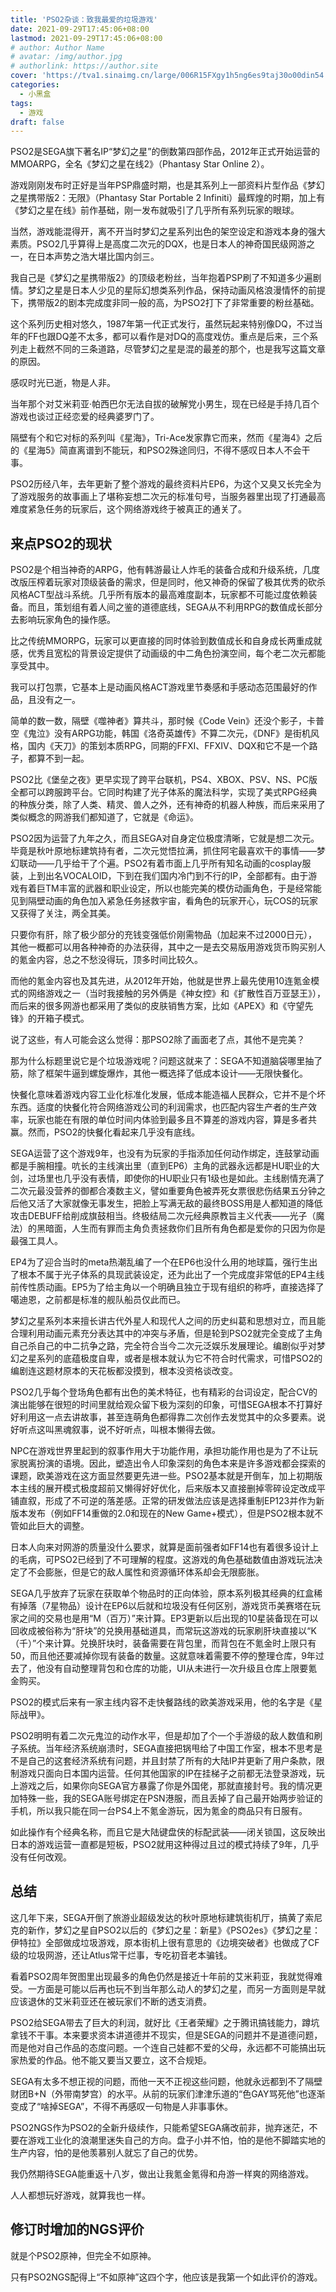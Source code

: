 ```yaml
---
title: 'PSO2杂谈：致我最爱的垃圾游戏'
date: 2021-09-29T17:45:06+08:00
lastmod: 2021-09-29T17:45:06+08:00
# author: Author Name
# avatar: /img/author.jpg
# authorlink: https://author.site
cover: 'https://tva1.sinaimg.cn/large/006R15FXgy1h5ng6es9taj30o00din54.jpg'
categories:
  - 小黑盒
tags:
  - 游戏
draft: false
---
```


PSO2是SEGA旗下著名IP“梦幻之星”的倒数第四部作品，2012年正式开始运营的MMOARPG，全名《梦幻之星在线2》（Phantasy Star Online 2）。

<!--more-->

游戏刚刚发布时正好是当年PSP鼎盛时期，也是其系列上一部资料片型作品《梦幻之星携带版2：无限》（Phantasy Star Portable 2 Infiniti）最辉煌的时期，加上有《梦幻之星在线》前作基础，刚一发布就吸引了几乎所有系列玩家的眼球。

当然，游戏能混得开，离不开当时梦幻之星系列出色的架空设定和游戏本身的强大素质。PSO2几乎算得上是高度二次元的DQX，也是日本人的神奇国民级网游之一，在日本声势之浩大堪比国内剑三。

我自己是《梦幻之星携带版2》的顶级老粉丝，当年抱着PSP刷了不知道多少遍剧情。梦幻之星是日本人少见的星际幻想类系列作品，保持动画风格浪漫情怀的前提下，携带版2的剧本完成度非同一般的高，为PSO2打下了非常重要的粉丝基础。

这个系列历史相对悠久，1987年第一代正式发行，虽然玩起来特别像DQ，不过当年的FF也跟DQ差不太多，都可以看作是对DQ的高度戏仿。重点是后来，三个系列走上截然不同的三条道路，尽管梦幻之星是混的最差的那个，也是我写这篇文章的原因。

感叹时光已逝，物是人非。

当年那个对艾米莉亚·帕西巴尔无法自拔的破解党小男生，现在已经是手持几百个游戏也谈过正经恋爱的经典婆罗门了。

隔壁有个和它对标的系列叫《星海》，Tri-Ace发家靠它而来，然而《星海4》之后的《星海5》简直离谱到不能玩，和PSO2殊途同归，不得不感叹日本人不会干事。

PSO2历经八年，去年更新了整个游戏的最终资料片EP6，为这个又臭又长完全为了游戏服务的故事画上了堪称妄想二次元的标准句号，当服务器里出现了打通最高难度紧急任务的玩家后，这个网络游戏终于被真正的通关了。

## 来点PSO2的现状

PSO2是个相当神奇的ARPG，他有韩游最让人炸毛的装备合成和升级系统，几度改版压榨着玩家对顶级装备的需求，但是同时，他又神奇的保留了极其优秀的砍杀风格ACT型战斗系统。几乎所有版本的最高难度副本，玩家都不可能过度依赖装备。而且，策划组有着人间之鉴的道德底线，SEGA从不利用RPG的数值成长部分去影响玩家角色的操作感。

比之传统MMORPG，玩家可以更直接的同时体验到数值成长和自身成长两重成就感，优秀且宽松的背景设定提供了动画级的中二角色扮演空间，每个老二次元都能享受其中。

我可以打包票，它基本上是动画风格ACT游戏里节奏感和手感动态范围最好的作品，且没有之一。

简单的数一数，隔壁《噬神者》算共斗，那时候《Code Vein》还没个影子，卡普空《鬼泣》没有ARPG功能，韩国《洛奇英雄传》不算二次元，《DNF》是街机风格，国内《天刀》的策划本质RPG，同期的FFXI、FFXIV、DQX和它不是一个路子，都算不到一起。

PSO2比《堡垒之夜》更早实现了跨平台联机，PS4、XBOX、PSV、NS、PC版全都可以跨服跨平台。它同时构建了光子体系的魔法科学，实现了美式RPG经典的种族分类，除了人类、精灵、兽人之外，还有神奇的机器人种族，而后来采用了类似概念的网游我们都知道了，它就是《命运》。

PSO2因为运营了九年之久，而且SEGA对自身定位极度清晰，它就是想二次元。毕竟是秋叶原地标建筑持有者，二次元觉悟拉满，抓住阿宅最喜欢干的事情——梦幻联动——几乎给干了个遍。PSO2有着市面上几乎所有知名动画的cosplay服装，上到出名VOCALOID，下到在我们国内冷门到不行的IP，全部都有。由于游戏有着巨TM丰富的武器和职业设定，所以也能完美的模仿动画角色，于是经常能见到隔壁动画的角色加入紧急任务拯救宇宙，看角色的玩家开心，玩COS的玩家又获得了关注，两全其美。

只要你有肝，除了极少部分的充钱变强低价刚需物品（加起来不过2000日元），其他一概都可以用各种神奇的办法获得，其中之一是去交易版用游戏货币购买别人的氪金内容，总之不愁没得玩，顶多时间比较久。

而他的氪金内容也及其先进，从2012年开始，他就是世界上最先使用10连氪金模式的网络游戏之一（当时我接触的另外俩是《神女控》和《扩散性百万亚瑟王》），而后来的很多网游也都采用了类似的皮肤销售方案，比如《APEX》和《守望先锋》的开箱子模式。

说了这些，有人可能会这么觉得：那PSO2除了画面老了点，其他不是完美？

那为什么标题里说它是个垃圾游戏呢？问题这就来了：SEGA不知道脑袋哪里抽了筋，除了框架牛逼到螺旋爆炸，其他一概选择了低成本设计——无限快餐化。

快餐化意味着游戏内容工业化标准化发展，低成本能造福人民群众，它并不是个坏东西。适度的快餐化符合网络游戏公司的利润需求，也匹配内容生产者的生产效率，玩家也能在有限的单位时间内体验到最多且不算差的游戏内容，算是多者共赢。然而，PSO2的快餐化看起来几乎没有底线。

SEGA运营了这个游戏9年，也没有为玩家的手指添加任何动作绑定，连鼓掌动画都是手腕相撞。吭长的主线演出里（直到EP6）主角的武器永远都是HU职业的大剑，过场里也几乎没有表情，即使你的HU职业只有1级也是如此。主线剧情充满了二次元最没营养的御都合凑数主义，譬如重要角色被弄死女票很悲伤结果五分钟之后他又活了大家就像无事发生，把脸上写满无敌的最终BOSS用是人都知道的降低攻击DEBUFF给削成旗鼓相当。终极结局二次元经典原教旨主义代表——光子（魔法）的黑暗面，人生而有罪而主角负责拯救你们且所有角色都是爱你的只因为你是最强工具人。

EP4为了迎合当时的meta热潮乱编了一个在EP6也没什么用的地球篇，强行生出了根本不属于光子体系的具现武装设定，还为此出了一个完成度非常低的EP4主线前传性质动画。EP5为了给主角以一个明确且独立于现有组织的称呼，直接选择了噶迪恩，之前都是标准的舰队船员仅此而已。

梦幻之星系列本来擅长讲古代外星人和现代人之间的历史纠葛和思想对立，而且能合理利用动画元素充分表达其中的冲突与矛盾，但是轮到PSO2就完全变成了主角自己杀自己的中二抗争之路，完全符合当今二次元泛娱乐发展理论。编剧似乎对梦幻之星系列的底蕴极度自卑，或者是根本就认为它不符合时代需求，可惜PSO2的编剧连这题材原本的天花板都没摸到，根本没资格谈改变。

PSO2几乎每个登场角色都有出色的美术特征，也有精彩的台词设定，配合CV的演出能够在很短的时间里就给观众留下极为深刻的印象，可惜SEGA根本不打算好好利用这一点去讲故事，甚至连萌角色都得靠二次创作去发觉其中的众多要素。说好听点这叫黑魂叙事，说不好听点，叫根本懒得去做。

NPC在游戏世界里起到的叙事作用大于功能作用，承担功能作用也是为了不让玩家脱离扮演的语境。因此，塑造出令人印象深刻的角色本来是许多游戏都会探索的课题，欧美游戏在这方面显然要更先进一些。PSO2基本就是开倒车，加上初期版本主线的展开模式极度超前又懒得好好优化，后来版本又直接删掉零碎设定改成平铺直叙，形成了不可逆的落差感。正常的研发做法应该是选择重制EP123并作为新版本发布（例如FF14重做的2.0和现在的New Game+模式），但是PSO2根本就不管如此巨大的调整。

日本人向来对网游的质量没什么要求，就算是面前强者如FF14也有着很多设计上的毛病，可PSO2已经到了不可理解的程度。这游戏的角色基础数值由游戏玩法决定了不会膨胀，但是它的敌人属性和资源循环体系却会无限膨胀。

SEGA几乎放弃了玩家在获取单个物品时的正向体验，原本系列极其经典的红盒稀有掉落（7星物品）设计在EP6以后就和垃圾没有任何区别，游戏货币美赛塔在玩家之间的交易也是用“M（百万）”来计算。EP3更新以后出现的10星装备现在可以回收成被俗称为“肝块”的兑换用基础道具，而常玩这游戏的玩家刷肝块直接以“K（千）”个来计算。兑换肝块时，装备需要在背包里，而背包在不氪金时上限只有 50，而且他还要减掉你现有装备的数量。这就意味着需要不停的整理仓库，9年过去了，他没有自动整理背包和仓库的功能，UI从未进行一次升级且仓库上限要氪金购买。

PSO2的模式后来有一家主线内容不走快餐路线的欧美游戏采用，他的名字是《星际战甲》。

PSO2明明有着二次元鬼泣的动作水平，但是却加了个一个手游级的敌人数值和刷子系统。当年经济系统崩溃时，SEGA直接把锅甩给了中国工作室，根本不思考是不是自己的这套经济系统有问题，并且封禁了所有的大陆IP并更新了用户条款，限制游戏只面向日本国内运营。任何其他国家的IP在挂梯子之前都无法登录游戏，玩上游戏之后，如果你向SEGA官方暴露了你是外国佬，那就直接封号。我的情况更加特殊一些，我的SEGA账号绑定在PSN港服，而且丢掉了自己最开始两步验证的手机，所以我只能在同一台PS4上不氪金游玩，因为氪金的商品只有日服有。

如此操作有个经典名称，而且它是大陆键盘侠的标配武装——闭关锁国，这反映出日本的游戏运营一直都是短板，PSO2就用这种得过且过的模式持续了9年，几乎没有任何改观。

## 总结

这几年下来，SEGA开倒了旅游业超级发达的秋叶原地标建筑街机厅，搞黄了索尼克的新作，梦幻之星自PSO2以后的《梦幻之星：新星》《PSO2es》《梦幻之星：伊特拉》全部做成垃圾游戏，原本街机上很有意思的《边境突破者》也做成了CF级的垃圾网游，还让Atlus常干烂事，专吃初音老本骗钱。

看着PSO2周年贺图里出现最多的角色仍然是接近十年前的艾米莉亚，我就觉得难受。一方面是可能以后再也玩不到当年那么动人的梦幻之星，而另一方面则是早就应该退休的艾米莉亚还在被玩家们不断的透支消费。

PSO2给SEGA带去了巨大的利润，就好比《王者荣耀》之于腾讯搞钱能力，蹲坑拿钱不干事。本来要求资本讲道德并不现实，但是SEGA的问题并不是道德问题，而是他对自己作品的态度问题。一个连自己娃都不爱的父母，永远都不可能搞出玩家热爱的作品。他不能又要当又要立，这不合规矩。

SEGA有太多不想正视的问题，而他一天不正视这些问题，他就永远都到不了隔壁财团B+N（外带南梦宫）的水平。从前的玩家们津津乐道的“色GAY骂死他”也逐渐变成了“啥掉SEGA”，不得不再感叹一句物是人非事事休。

PSO2NGS作为PSO2的全新升级续作，只能希望SEGA痛改前非，抛弃迷茫，不要在游戏工业化的浪潮里迷失自己的方向。盘子小并不怕，怕的是他不脚踏实地的生产内容，怕的是他羡慕别人就忘了自己的优势。

我仍然期待SEGA能重返十八岁，做出让我氪金氪得和舟游一样爽的网络游戏。

人人都想玩好游戏，就算我也一样。

## 修订时增加的NGS评价

就是个PSO2原神，但完全不如原神。

只有PSO2NGS配得上“不如原神”这四个字，他应该是我第一个如此评价的游戏。
